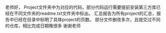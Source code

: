 老师好，
Project文件夹中为对应的代码，部分代码运行需要提前安装第三方库已经在不同文件夹的readme.txt文件夹中标出。
汇总报告为所有project的汇总，报告中已经在目录中标明了具体project的页数。
部分文件删改多次，且提交过不同的仓库，相比完成日期晚很多
谢谢老师
